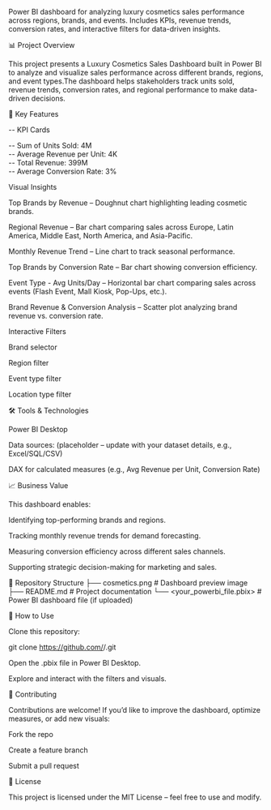 Power BI dashboard for analyzing luxury cosmetics sales performance across regions, brands, and events. Includes KPIs, revenue trends, conversion rates, and interactive filters for data-driven insights.

📊 Project Overview  

This project presents a Luxury Cosmetics Sales Dashboard built in Power BI to analyze and visualize sales performance across different brands, regions, and event types.The dashboard helps stakeholders track units sold, revenue trends, conversion rates, and regional performance to make data-driven decisions.  

🚀 Key Features

-- KPI Cards  

  -- Sum of Units Sold: 4M  
  -- Average Revenue per Unit: 4K  
  -- Total Revenue: 399M  
  -- Average Conversion Rate: 3%  

Visual Insights

Top Brands by Revenue – Doughnut chart highlighting leading cosmetic brands.

Regional Revenue – Bar chart comparing sales across Europe, Latin America, Middle East, North America, and Asia-Pacific.

Monthly Revenue Trend – Line chart to track seasonal performance.

Top Brands by Conversion Rate – Bar chart showing conversion efficiency.

Event Type - Avg Units/Day – Horizontal bar chart comparing sales across events (Flash Event, Mall Kiosk, Pop-Ups, etc.).

Brand Revenue & Conversion Analysis – Scatter plot analyzing brand revenue vs. conversion rate.

Interactive Filters

Brand selector

Region filter

Event type filter

Location type filter

🛠️ Tools & Technologies

Power BI Desktop

Data sources: (placeholder – update with your dataset details, e.g., Excel/SQL/CSV)

DAX for calculated measures (e.g., Avg Revenue per Unit, Conversion Rate)

📈 Business Value

This dashboard enables:

Identifying top-performing brands and regions.

Tracking monthly revenue trends for demand forecasting.

Measuring conversion efficiency across different sales channels.

Supporting strategic decision-making for marketing and sales.

📂 Repository Structure
├── cosmetics.png        # Dashboard preview image
├── README.md            # Project documentation
└── <your_powerbi_file.pbix>  # Power BI dashboard file (if uploaded)

📌 How to Use

Clone this repository:

git clone https://github.com/<your-username>/<repo-name>.git


Open the .pbix file in Power BI Desktop.

Explore and interact with the filters and visuals.

🤝 Contributing

Contributions are welcome! If you’d like to improve the dashboard, optimize measures, or add new visuals:

Fork the repo

Create a feature branch

Submit a pull request

📜 License

This project is licensed under the MIT License – feel free to use and modify.
